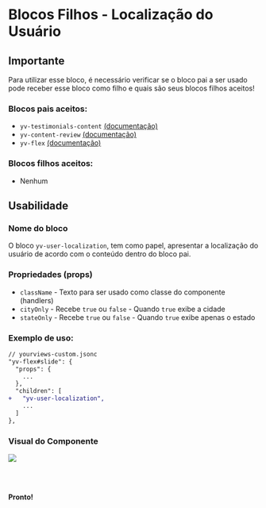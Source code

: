 # Blocos Filhos - Localização do Usuário

## Importante

Para utilizar esse bloco, é necessário verificar se o bloco pai a ser usado pode receber esse bloco como filho e quais são seus blocos filhos aceitos!

### Blocos pais aceitos:

 - `yv-testimonials-content` [(documentação)](https://github.com/yourviewsbyhiplatform/documentacoes/blob/master/Blocos%20Filhos%20-%20Conte%C3%BAdo%20Testemunhos.md)
 - `yv-content-review` [(documentação)](#)
 - `yv-flex` [(documentação)](https://github.com/yourviewsbyhiplatform/documentacoes/blob/master/Blocos%20Filhos%20-%20Flex%20Box.md)

### Blocos filhos aceitos:

- Nenhum
 
## Usabilidade

### Nome do bloco

O bloco `yv-user-localization`, tem como papel, apresentar a localização do usuário de acordo com o conteúdo dentro do bloco pai.

### Propriedades (props)

 - `className` - Texto para ser usado como classe do componente (handlers)
 - `cityOnly` - Recebe `true` ou `false` - Quando `true` exibe a cidade
 - `stateOnly` - Recebe `true` ou `false` - Quando `true` exibe apenas o estado

### Exemplo de uso:

```diff
// yourviews-custom.jsonc
"yv-flex#slide": {
  "props": {
    ...
  },
  "children": [
+   "yv-user-localization",
    ...
  ]
},
```

### Visual do Componente
![](https://i.imgur.com/xsLjzyD.png)

<br>
<br>

**Pronto!**

<!--stackedit_data:
eyJoaXN0b3J5IjpbMjYwNjMwNjYwXX0=
-->